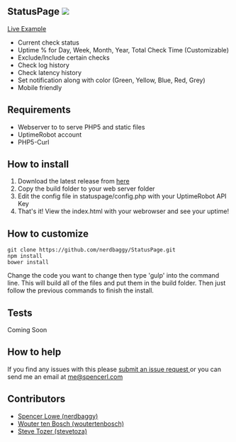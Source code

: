 StatusPage ![](https://api.travis-ci.org/nerdbaggy/StatusPage.svg?branch=v3)
-------

[Live Example](http://statuspage.spencerl.com/)

- Current check status
- Uptime % for Day, Week, Month, Year, Total Check Time (Customizable)
- Exclude/Include certain checks
- Check log history
- Check latency history
- Set notification along with color (Green, Yellow, Blue, Red, Grey)
- Mobile friendly

Requirements
---
- Webserver to to serve PHP5 and static files
- UptimeRobot account
- PHP5-Curl

How to install
-----
1. Download the latest release from [here](https://github.com/nerdbaggy/StatusPage/releases/latest)
2. Copy the build folder to your web server folder
3. Edit the config file in statuspage/config.php with your UptimeRobot API Key
4. That's it! View the index.html with your webrowser and see your uptime!

How to customize
-----
```
git clone https://github.com/nerdbaggy/StatusPage.git
npm install
bower install

```
Change the code you want to change then type 'gulp' into the command line. This will build all of the files and put them in the build folder. Then just follow the previous commands to finish the install.

Tests
-----
Coming Soon

How to help
-----
If you find any issues with this please [submit an issue request
](https://github.com/nerdbaggy/StatusPage/issues) or you can send me an email at me@spencerl.com

Contributors
------
- [Spencer Lowe (nerdbaggy)](https://github.com/nerdbaggy)
- [Wouter ten Bosch (woutertenbosch)](https://github.com/woutertenbosch)
- [Steve Tozer (stevetoza)](https://github.com/stevetoza)
